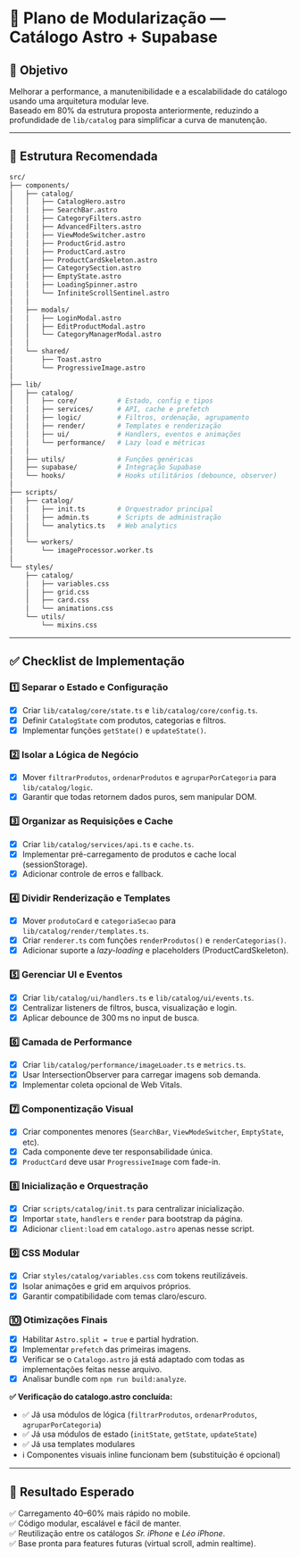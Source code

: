 # 🧩 Plano de Modularização — Catálogo Astro + Supabase

## 🎯 Objetivo
Melhorar a performance, a manutenibilidade e a escalabilidade do catálogo usando uma arquitetura modular leve.  
Baseado em 80% da estrutura proposta anteriormente, reduzindo a profundidade de `lib/catalog` para simplificar a curva de manutenção.

---

## 📁 Estrutura Recomendada
```bash
src/
├── components/
│   ├── catalog/
│   │   ├── CatalogHero.astro
│   │   ├── SearchBar.astro
│   │   ├── CategoryFilters.astro
│   │   ├── AdvancedFilters.astro
│   │   ├── ViewModeSwitcher.astro
│   │   ├── ProductGrid.astro
│   │   ├── ProductCard.astro
│   │   ├── ProductCardSkeleton.astro
│   │   ├── CategorySection.astro
│   │   ├── EmptyState.astro
│   │   ├── LoadingSpinner.astro
│   │   └── InfiniteScrollSentinel.astro
│   │
│   ├── modals/
│   │   ├── LoginModal.astro
│   │   ├── EditProductModal.astro
│   │   └── CategoryManagerModal.astro
│   │
│   └── shared/
│       ├── Toast.astro
│       └── ProgressiveImage.astro
│
├── lib/
│   ├── catalog/
│   │   ├── core/          # Estado, config e tipos
│   │   ├── services/      # API, cache e prefetch
│   │   ├── logic/         # Filtros, ordenação, agrupamento
│   │   ├── render/        # Templates e renderização
│   │   ├── ui/            # Handlers, eventos e animações
│   │   └── performance/   # Lazy load e métricas
│   │
│   ├── utils/             # Funções genéricas
│   ├── supabase/          # Integração Supabase
│   └── hooks/             # Hooks utilitários (debounce, observer)
│
├── scripts/
│   ├── catalog/
│   │   ├── init.ts        # Orquestrador principal
│   │   ├── admin.ts       # Scripts de administração
│   │   └── analytics.ts   # Web analytics
│   │
│   └── workers/
│       └── imageProcessor.worker.ts
│
└── styles/
    ├── catalog/
    │   ├── variables.css
    │   ├── grid.css
    │   ├── card.css
    │   └── animations.css
    └── utils/
        └── mixins.css
```

---

## ✅ Checklist de Implementação

### 1️⃣ **Separar o Estado e Configuração**
- [x] Criar `lib/catalog/core/state.ts` e `lib/catalog/core/config.ts`.
- [x] Definir `CatalogState` com produtos, categorias e filtros.
- [x] Implementar funções `getState()` e `updateState()`.

### 2️⃣ **Isolar a Lógica de Negócio**
- [x] Mover `filtrarProdutos`, `ordenarProdutos` e `agruparPorCategoria` para `lib/catalog/logic`.
- [x] Garantir que todas retornem dados puros, sem manipular DOM.

### 3️⃣ **Organizar as Requisições e Cache**
- [x] Criar `lib/catalog/services/api.ts` e `cache.ts`.
- [x] Implementar pré-carregamento de produtos e cache local (sessionStorage).
- [x] Adicionar controle de erros e fallback.

### 4️⃣ **Dividir Renderização e Templates**
- [x] Mover `produtoCard` e `categoriaSecao` para `lib/catalog/render/templates.ts`.
- [x] Criar `renderer.ts` com funções `renderProdutos()` e `renderCategorias()`.
- [x] Adicionar suporte a *lazy-loading* e placeholders (ProductCardSkeleton).

### 5️⃣ **Gerenciar UI e Eventos**
- [x] Criar `lib/catalog/ui/handlers.ts` e `lib/catalog/ui/events.ts`.
- [x] Centralizar listeners de filtros, busca, visualização e login.
- [x] Aplicar debounce de 300 ms no input de busca.

### 6️⃣ **Camada de Performance**
- [x] Criar `lib/catalog/performance/imageLoader.ts` e `metrics.ts`.
- [x] Usar IntersectionObserver para carregar imagens sob demanda.
- [x] Implementar coleta opcional de Web Vitals.

### 7️⃣ **Componentização Visual**
- [x] Criar componentes menores (`SearchBar`, `ViewModeSwitcher`, `EmptyState`, etc).
- [x] Cada componente deve ter responsabilidade única.
- [x] `ProductCard` deve usar `ProgressiveImage` com fade-in.

### 8️⃣ **Inicialização e Orquestração**
- [x] Criar `scripts/catalog/init.ts` para centralizar inicialização.
- [x] Importar `state`, `handlers` e `render` para bootstrap da página.
- [x] Adicionar `client:load` em `catalogo.astro` apenas nesse script.

### 9️⃣ **CSS Modular**
- [x] Criar `styles/catalog/variables.css` com tokens reutilizáveis.
- [x] Isolar animações e grid em arquivos próprios.
- [x] Garantir compatibilidade com temas claro/escuro.

### 🔟 **Otimizações Finais**
- [x] Habilitar `Astro.split = true` e partial hydration.
- [x] Implementar `prefetch` das primeiras imagens.
- [x] Verificar se o `Catalogo.astro` já está adaptado com todas as implementações feitas nesse arquivo.
- [x] Analisar bundle com `npm run build:analyze`.

**✅ Verificação do catalogo.astro concluída:**
- ✅ Já usa módulos de lógica (`filtrarProdutos`, `ordenarProdutos`, `agruparPorCategoria`)
- ✅ Já usa módulos de estado (`initState`, `getState`, `updateState`)
- ✅ Já usa templates modulares
- ℹ️ Componentes visuais inline funcionam bem (substituição é opcional)

---

## 🚀 **Resultado Esperado**
✅ Carregamento 40–60% mais rápido no mobile.  
✅ Código modular, escalável e fácil de manter.  
✅ Reutilização entre os catálogos *Sr. iPhone* e *Léo iPhone*.  
✅ Base pronta para features futuras (virtual scroll, admin realtime).

